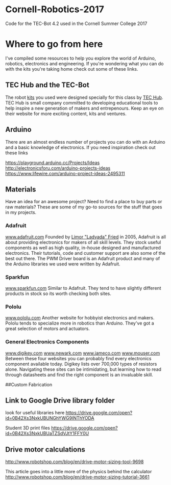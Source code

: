 # Cornell-Robotics-2017
Code for the TEC-Bot 4.2 used in the Cornell Summer College 2017

# Where to go from here
I've compiled some resources to help you explore the world of Arduino, robotics, electronics and engineering. If you're wondering what you can do with the kits you're taking home check out some of these links.

## TEC Hub and the TEC-Bot
The robot [kits](https://tec-hub.org/product/tec-bot-4-2/) you used were designed specially for this class by [TEC Hub](https://tec-hub.org/about/). TEC Hub is small company committed to developing educational tools to help inspire a new generation of makers and entrepenours. Keep an eye on their website for more exciting content, kits and ventures.

## Arduino
There are an almost endless number of projects you can do with an Arduino and a basic knowledge of electronics. If you need inspiration check out these links

https://playground.arduino.cc/Projects/Ideas
http://electronicsforu.com/arduino-projects-ideas
https://www.lifewire.com/arduino-project-ideas-2495311

## Materials
Have an idea for an awesome project? Need to find a place to buy parts or raw materials? These are some of my go-to sources for the stuff that goes in my projects.

### Adafruit
www.adafruit.com
Founded by [Limor "Ladyada" Fried](https://www.adafruit.com/about) in 2005, Adafruit is all about providing electronics for makers of all skill levels. They stock useful components as well as high quality, in-house designed and manufactured electronics. Their tutorials, code and customer support are also some of the best out there. The PWM Driver board is an Adafruit product and many of the Arduino libraries we used were written by Adafruit.

### Sparkfun
www.sparkfun.com
Similar to Adafruit. They tend to have slightly different products in stock so its worth checking both sites.

### Pololu
www.pololu.com
Another website for hobbyist electronics and makers. Pololu tends to specialize more in robotics than Arduino. They've got a great selection of motors and actuators.

### General Electronics Components
www.digikey.com
www.newark.com
www.jameco.com
www.mouser.com
Between these four websites you can probably find every electronics component available today. Digikey lists over 700,000 types of resistors alone. Navigating these sites can be intimidating, but learning how to read through datasheets and find the right component is an invaluable skill.

##Custom Fabrication


## Link to Google Drive library folder
look for useful libraries here
https://drive.google.com/open?id=0B42Xs3NxkUBUNGhYWG9INThYODA

Student 3D print files
https://drive.google.com/open?id=0B42Xs3NxkUBUaTZSdVJtY1FFY0U

## Drive motor calculations
http://www.robotshop.com/blog/en/drive-motor-sizing-tool-9698

This article goes into a little more of the physics behind the calculator
http://www.robotshop.com/blog/en/drive-motor-sizing-tutorial-3661
